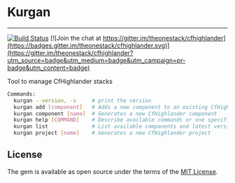 # Kurgan
---

[![Build Status](https://travis-ci.org/theonestack/kurgan.svg?branch=develop)](https://travis-ci.org/theonestack/kurgan) [![Join the chat at https://gitter.im/theonestack/cfhighlander](https://badges.gitter.im/theonestack/cfhighlander.svg)](https://gitter.im/theonestack/cfhighlander?utm_source=badge&utm_medium=badge&utm_campaign=pr-badge&utm_content=badge)

Tool to manage CfHighlander stacks

```bash
Commands:
  kurgan --version, -v     # print the version
  kurgan add [component]   # Adds a new component to an existing CfHighlander project
  kurgan component [name]  # Generates a new CfHighlander component
  kurgan help [COMMAND]    # Describe available commands or one specific command
  kurgan list              # List available components and latest version from theonestack github
  kurgan project [name]    # Generates a new CfHighlander project
```

## License

The gem is available as open source under the terms of the [MIT License](https://opensource.org/licenses/MIT).
